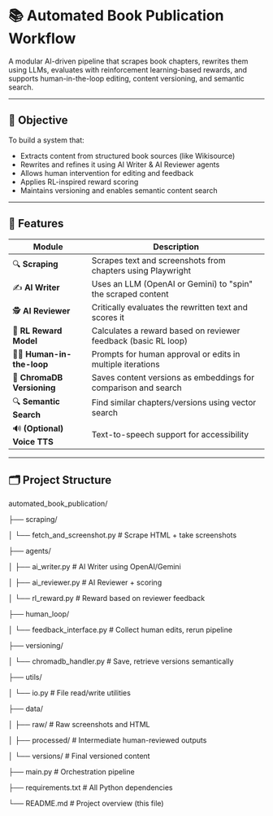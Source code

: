 # 📚 Automated Book Publication Workflow

A modular AI-driven pipeline that scrapes book chapters, rewrites them using LLMs, evaluates with reinforcement learning-based rewards, and supports human-in-the-loop editing, content versioning, and semantic search.

---

## 🎯 Objective

To build a system that:
- Extracts content from structured book sources (like Wikisource)
- Rewrites and refines it using AI Writer & AI Reviewer agents
- Allows human intervention for editing and feedback
- Applies RL-inspired reward scoring
- Maintains versioning and enables semantic content search

---

## 🧠 Features

| Module                        | Description                                                                 |
|------------------------------|-----------------------------------------------------------------------------|
| 🔍 **Scraping**              | Scrapes text and screenshots from chapters using Playwright                 |
| ✍️ **AI Writer**             | Uses an LLM (OpenAI or Gemini) to "spin" the scraped content                |
| 🕵️ **AI Reviewer**          | Critically evaluates the rewritten text and scores it                       |
| 🧠 **RL Reward Model**       | Calculates a reward based on reviewer feedback (basic RL loop)              |
| 👨‍💻 **Human-in-the-loop**   | Prompts for human approval or edits in multiple iterations                  |
| 🧠 **ChromaDB Versioning**   | Saves content versions as embeddings for comparison and search              |
| 🔍 **Semantic Search**       | Find similar chapters/versions using vector search                          |
| 🔊 **(Optional) Voice TTS**  | Text-to-speech support for accessibility                                   |

---

## 🗂️ Project Structure
automated_book_publication/

├── scraping/

│ └── fetch_and_screenshot.py # Scrape HTML + take screenshots

├── agents/

│ ├── ai_writer.py # AI Writer using OpenAI/Gemini

│ ├── ai_reviewer.py # AI Reviewer + scoring

│ └── rl_reward.py # Reward based on reviewer feedback

├── human_loop/

│ └── feedback_interface.py # Collect human edits, rerun pipeline

├── versioning/

│ └── chromadb_handler.py # Save, retrieve versions semantically

├── utils/

│ └── io.py # File read/write utilities

├── data/

│ ├── raw/ # Raw screenshots and HTML

│ ├── processed/ # Intermediate human-reviewed outputs

│ └── versions/ # Final versioned content

├── main.py # Orchestration pipeline

├── requirements.txt # All Python dependencies

└── README.md # Project overview (this file)

